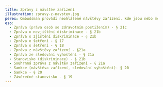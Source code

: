 ```yaml
---
title: Zprávy z návštěv zařízení
illustration: zpravy-z-navstev.jpg
perex: Ombudsman provádí neohlášené návštěvy zařízení, kde jsou nebo mohou být lidé omezeni na svobodě. Během návštěv ověřuje podmínky v zařízeních, zjišťuje, jak jsou respektována práva klientů. Hlavním cílem je ochrana před špatným zacházením.
eso:
  - Zpráva (práva osob se zdravotním postižením) - § 21c
  - Zpráva o nezjištění diskriminace - § 21b
  - Zpráva o zjištění diskriminace - § 21b
  - Zpráva o šetření - § 17
  - Zpráva o šetření - § 18
  - Zpráva z návštěvy zařízení - §21a
  - Zpráva ze sledování vyhoštění - § 21a
  - Stanovisko (diskriminace) - § 21b
  - Souhrnná zpráva z návštěv zařízení - § 21a
  - Sankce (návštěva zařízení, sledování vyhoštění)- § 20
  - Sankce - § 20
  - Závěrečné stanovisko - § 19
---
```

